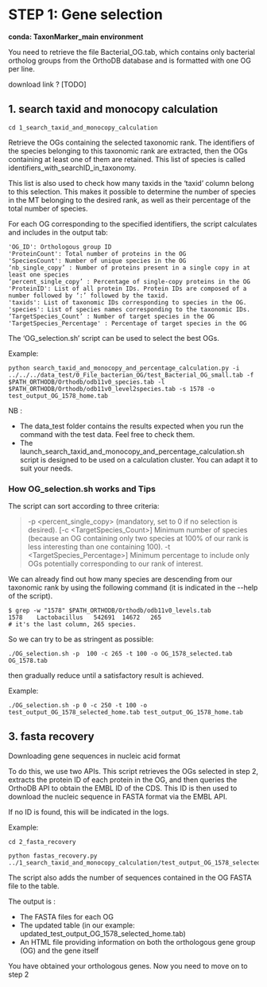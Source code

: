 # STEP 1: Gene selection
**conda: TaxonMarker_main environment**

You need to retrieve the file Bacterial_OG.tab, which contains only bacterial ortholog groups from the OrthoDB database and is formatted with one OG per line.

download link ? [TODO]
## 1.  search taxid and monocopy calculation

```bash=
cd 1_search_taxid_and_monocopy_calculation
```

Retrieve the OGs containing the selected taxonomic rank.
The identifiers of the species belonging to this taxonomic rank are extracted, then the OGs containing at least one of them are retained. This list of species is called identifiers_with_searchID_in_taxonomy.

This list is also used to check how many taxids in the ‘taxid’ column belong to this selection. This makes it possible to determine the number of species in the MT belonging to the desired rank, as well as their percentage of the total number of species.

For each OG corresponding to the specified identifiers, the script calculates and includes in the output tab:

    'OG_ID': Orthologous group ID
    'ProteinCount': Total number of proteins in the OG
    'SpeciesCount': Number of unique species in the OG
    ‘nb_single_copy’ : Number of proteins present in a single copy in at least one species
    ‘percent_single_copy’ : Percentage of single-copy proteins in the OG
    'ProteinID': List of all protein IDs. Protein IDs are composed of a number followed by ‘:’ followed by the taxid.
    'taxids': List of taxonomic IDs corresponding to species in the OG.
    'species': List of species names corresponding to the taxonomic IDs.
    ‘TargetSpecies_Count’ : Number of target species in the OG
    'TargetSpecies_Percentage' : Percentage of target species in the OG

The ‘OG_selection.sh’ script can be used to select the best OGs.

Example:
```bash!
python search_taxid_and_monocopy_and_percentage_calculation.py -i ../../../data_test/0_File_bacterian_OG/test_Bacterial_OG_small.tab -f $PATH_ORTHODB/Orthodb/odb11v0_species.tab -l $PATH_ORTHODB/Orthodb/odb11v0_level2species.tab -s 1578 -o test_output_OG_1578_home.tab
```

NB :
- The data_test folder contains the results expected when you run the command with the test data. Feel free to check them.
- The launch_search_taxid_and_monocopy_and_percentage_calculation.sh script is designed to be used on a calculation cluster. You can adapt it to suit your needs.

### How OG_selection.sh works and Tips
The script can sort according to three criteria:

> -p <percent_single_copy> (mandatory, set to 0 if no selection is desired). 
> [-c <TargetSpecies_Count>] Minimum number of species (because an OG containing only two species at 100% of our rank is less interesting than one containing 100). 
-t <TargetSpecies_Percentage>] Minimum percentage to include only OGs potentially corresponding to our rank of interest.

We can already find out how many species are descending from our taxonomic rank by using the following command (it is indicated in the --help of the script).

```bash=
$ grep -w "1578" $PATH_ORTHODB/Orthodb/odb11v0_levels.tab
1578    Lactobacillus   542691  14672   265
# it's the last column, 265 species.
```

So we can try to be as stringent as possible:
```bash=
./OG_selection.sh -p  100 -c 265 -t 100 -o OG_1578_selected.tab OG_1578.tab
```

then gradually reduce until a satisfactory result is achieved.

Example:
```bash!
./OG_selection.sh -p 0 -c 250 -t 100 -o test_output_OG_1578_selected_home.tab test_output_OG_1578_home.tab
```

## 3. fasta recovery

Downloading gene sequences in nucleic acid format

To do this, we use two APIs. This script retrieves the OGs selected in step 2, extracts the protein ID of each protein in the OG, and then queries the OrthoDB API to obtain the EMBL ID of the CDS. This ID is then used to download the nucleic sequence in FASTA format via the EMBL API.

If no ID is found, this will be indicated in the logs.

Example:
```bash!
cd 2_fasta_recovery

python fastas_recovery.py ../1_search_taxid_and_monocopy_calculation/test_output_OG_1578_selected_home.tab
```

The script also adds the number of sequences contained in the OG FASTA file to the table.

The output is :

- The FASTA files for each OG
- The updated table (in our example: updated_test_output_OG_1578_selected_home.tab)
- An HTML file providing information on both the orthologous gene group (OG) and the gene itself

You have obtained your orthologous genes. Now you need to move on to step 2 


